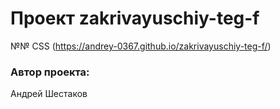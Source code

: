 # Проект zakrivayuschiy-teg-f
№№ CSS 
(https://andrey-0367.github.io/zakrivayuschiy-teg-f/)
### Автор проекта:
Андрей Шестаков
